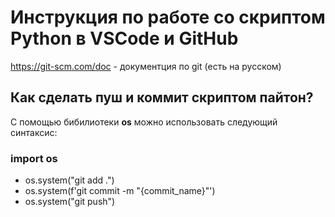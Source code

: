 # Инструкция по работе со скриптом Python в VSCode и GitHub
https://git-scm.com/doc - документция по git (есть на русском)

## Как сделать пуш и коммит скриптом пайтон?


С помощью бибилиотеки **os** можно использовать следующий синтаксис:

### import os

* os.system("git add .")
* os.system(f'git commit -m "{commit_name}"')
* os.system("git push") 